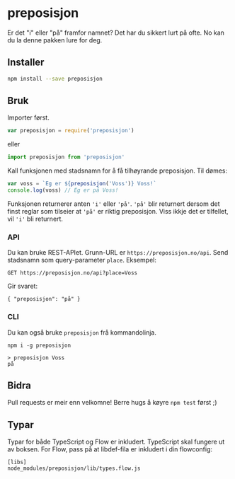 # preposisjon
Er det "i" eller "på" framfor namnet? Det har du sikkert lurt på ofte. No kan du la denne pakken lure for deg.

## Installer
```bash
npm install --save preposisjon
```

## Bruk
Importer først.

```javascript
var preposisjon = require('preposisjon')
```
eller
```javascript
import preposisjon from 'preposisjon'
```

Kall funksjonen med stadsnamn for å få tilhøyrande preposisjon. Til dømes:

```javascript
var voss = `Eg er ${preposisjon('Voss')} Voss!`
console.log(voss) // Eg er på Voss!
```

Funksjonen returnerer anten `'i'` eller `'på'`. `'på'` blir returnert dersom det finst reglar som tilseier at `'på'` er riktig preposisjon. Viss ikkje det er tilfellet, vil `'i'` bli returnert.

### API

Du kan bruke REST-APIet. Grunn-URL er `https://preposisjon.no/api`. Send stadsnamn som query-parameter `place`. Eksempel:

```
GET https://preposisjon.no/api?place=Voss
```

Gir svaret:

```
{ "preposisjon": "på" }
```

### CLI

Du kan også bruke `preposisjon` frå kommandolinja.

```
npm i -g preposisjon
```

```
> preposisjon Voss
på
```

## Bidra
Pull requests er meir enn velkomne! Berre hugs å køyre `npm test` først ;)

## Typar

Typar for både TypeScript og Flow er inkludert. TypeScript skal fungere ut av boksen. For Flow, pass på at libdef-fila er inkludert i din flowconfig:

```
[libs]
node_modules/preposisjon/lib/types.flow.js
```
